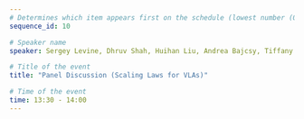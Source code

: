 ```yaml
---
# Determines which item appears first on the schedule (lowest number (0) appears first)
sequence_id: 10

# Speaker name
speaker: Sergey Levine, Dhruv Shah, Huihan Liu, Andrea Bajcsy, Tiffany Cai

# Title of the event
title: "Panel Discussion (Scaling Laws for VLAs)"

# Time of the event
time: 13:30 - 14:00
---
```

